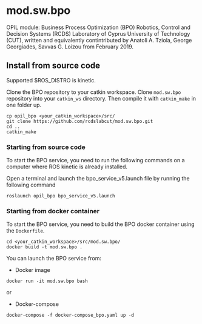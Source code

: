 # mod.sw.bpo
OPIL module: Business Process Optimization (BPO) Robotics, Control and Decision Systems (RCDS) Laboratory of Cyprus University of Technology (CUT), written and equivalently contintributed by Anatoli A. Tziola, George Georgiades, Savvas G. Loizou from February 2019.

## Install from source code
Supported $ROS_DISTRO is kinetic.

Clone the BPO repository to your catkin workspace. Clone `mod.sw.bpo` repository into your `catkin_ws` directory. Then compile it with `catkin_make` in one folder up.
```
cp opil_bpo <your_catkin_workspace>/src/
git clone https://github.com/rcdslabcut/mod.sw.bpo.git
cd ..
catkin_make
```

### Starting from source code
To start the BPO service, you need to run the following commands on a computer where ROS kinetic is already installed.

Open a terminal and launch the bpo_service_v5.launch file by running the following command
```
roslaunch opil_bpo bpo_service_v5.launch 
```
### Starting from docker container
To start the BPO service, you need to build the BPO docker container using the `Dockerfile`.
```
cd <your_catkin_workspace>/src/mod.sw.bpo/
docker build -t mod.sw.bpo .
```

You can launch the BPO service from:
 * Docker image
```
docker run -it mod.sw.bpo bash
```
or 
 * Docker-compose
```
docker-compose -f docker-compose_bpo.yaml up -d
```
